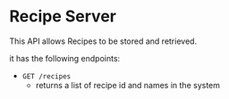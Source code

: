 # Recipe Server

This API allows Recipes to be stored and retrieved.

it has the following endpoints:

* `GET /recipes`
    * returns a list of recipe id and names in the system 





